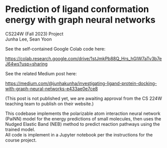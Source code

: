 # Prediction of ligand conformation energy with graph neural networks
CS224W (Fall 2023) Project  
Junha Lee, Sean Yoon  

See the self-contained Google Colab code here: 

https://colab.research.google.com/drive/1stJmkPb88Q_Hrs_hGIW7aTv3b7eJ64ws?usp=sharing  

See the related Medium post here: 

https://medium.com/@junhakunha/investigating-ligand-protein-docking-with-graph-neural-networks-e433ae0e7ce8  

(This post is not published yet, we are awaiting approval from the CS 224W teaching team to publish on their website.)  

This codebase implements the polarizable atom interaction neural network (PaiNN) model for the energy predictions of small molecules, then uses the Nudged Elastic Band (NEB) method to predict reaction pathways using the trained model.  
All code is implement in a Jupyter notebook per the instructions for the course project.
